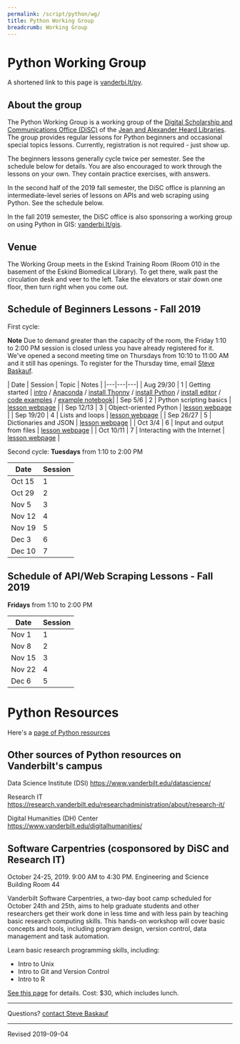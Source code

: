 ```yaml
---
permalink: /script/python/wg/
title: Python Working Group
breadcrumb: Working Group
---
```


# Python Working Group

A shortened link to this page is [vanderbi.lt/py](http://vanderbi.lt/py).

## About the group

The Python Working Group is a working group of the [Digital Scholarship and Communications Office (DiSC)](https://www.library.vanderbilt.edu/scholarly/) of the [Jean and Alexander Heard Libraries](https://www.library.vanderbilt.edu/).  The group provides regular lessons for Python beginners and occasional special topics lessons.  Currently, registration is not required - just show up.

The beginners lessons generally cycle twice per semester.  See the schedule below for details.  You are also encouraged to work through the lessons on your own.  They contain practice exercises, with answers.  

In the second half of the 2019 fall semester, the DiSC office is planning an intermediate-level series of lessons on APIs and web scraping using Python.  See the schedule below.

In the fall 2019 semester, the DiSC office is also sponsoring a working group on using Python in GIS: [vanderbi.lt/gis](https://sites.google.com/view/vugis/home). 

## Venue

The Working Group meets in the Eskind Training Room (Room 010 in the basement of the Eskind Biomedical Library).  To get there, walk past the circulation desk and veer to the left.  Take the elevators or stair down one floor, then turn right when you come out.

## Schedule of Beginners Lessons - Fall 2019

First cycle: 

**Note** Due to demand greater than the capacity of the room, the Friday 1:10 to 2:00 PM session is closed unless you have already registered for it.  We've opened a second meeting time on Thursdays from 10:10 to 11:00 AM and it still has openings.  To register for the Thursday time, email [Steve Baskauf](mailto:steve.baskauf@vanderbilt.edu).

| Date | Session | Topic | Notes |
|---|---|---|
| Aug 29/30 | 1 | Getting started | [intro](../) / [Anaconda](../../anaconda/) / [install Thonny](../thonny/) / [install Python](../install/) / [install editor](../editor/) / [code examples](../examples/) / [example notebook](https://github.com/HeardLibrary/digital-scholarship/blob/master/code/pylesson/intro.ipynb)|
| Sep 5/6 | 2 | Python scripting basics | [lesson webpage](../basics/) |
| Sep 12/13 | 3 | Object-oriented Python | [lesson webpage](../object/) |
| Sep 19/20 | 4 | Lists and loops | [lesson webpage](../structures/) |
| Sep 26/27 | 5 | Dictionaries and JSON | [lesson webpage](../json/) |
| Oct 3/4 | 6 | Input and output from files | [lesson webpage](../inout/) |
| Oct 10/11 | 7 | Interacting with the Internet | [lesson webpage](../internet/) |

Second cycle: **Tuesdays** from 1:10 to 2:00 PM

| Date | Session |
|---|---|
| Oct 15 | 1 |
| Oct 29 | 2 |
| Nov 5 | 3 |
| Nov 12 | 4 |
| Nov 19 | 5 |
| Dec 3 | 6 |
| Dec 10 | 7 |

## Schedule of API/Web Scraping Lessons - Fall 2019

**Fridays** from 1:10 to 2:00 PM

| Date | Session |
|---|---|
| Nov 1 | 1 |
| Nov 8 | 2 |
| Nov 15 | 3 |
| Nov 22 | 4 |
| Dec 6 | 5 |

# Python Resources

Here's a [page of Python resources](../)

## Other sources of Python resources on Vanderbilt's campus

Data Science Institute (DSI) <https://www.vanderbilt.edu/datascience/>

Research IT <https://research.vanderbilt.edu/researchadministration/about/research-it/>

Digital Humanities (DH) Center <https://www.vanderbilt.edu/digitalhumanities/>

## Software Carpentries (cosponsored by DiSC and Research IT)

October 24-25, 2019.  9:00 AM to 4:30 PM. Engineering and Science Building Room 44

Vanderbilt Software Carpentries, a two-day boot camp scheduled for October 24th and 25th, aims to help graduate students and other researchers get their work done in less time and with less pain by teaching basic research computing skills. This hands-on workshop will cover basic concepts and tools, including program design, version control, data management and task automation.  

Learn basic research programming skills, including:

- Intro to Unix
- Intro to Git and Version Control
- Intro to R

[See this page](https://vanderbilt-data-science.github.io/2019-10-24-vanderbilt/) for details.  Cost: $30, which includes lunch.  

--------------------

Questions? [contact Steve Baskauf](mailto:steve.baskauf@vanderbilt.edu)

----
Revised 2019-09-04
